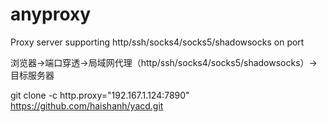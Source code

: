 # anyproxy

Proxy server supporting http/ssh/socks4/socks5/shadowsocks on port

浏览器->端口穿透->局域网代理（http/ssh/socks4/socks5/shadowsocks）->目标服务器

git clone -c http.proxy="192.167.1.124:7890" https://github.com/haishanh/yacd.git
